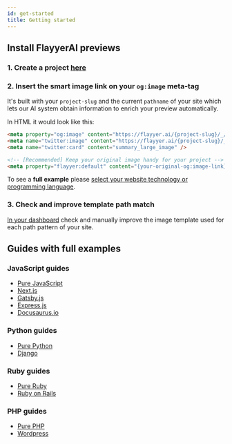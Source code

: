 ```yaml
---
id: get-started
title: Getting started
---
```


[new-project]: https://flayyer.com/dashboard/_/projects/new
[current-project]: https://flayyer.com/dashboard/_/projects
[guides-with-full-examples]: #guides-with-full-examples

## Install FlayyerAI previews

### 1. Create a project [here][new-project]

### 2. Insert the smart image link on your `og:image` meta-tag

It's built with your `project-slug` and the current `pathname` of your site which lets our AI system obtain information to enrich your preview automatically.

In HTML it would look like this:

```html
<meta property="og:image" content="https://flayyer.ai/{project-slug}/_/_/{path}" />
<meta name="twitter:image" content="https://flayyer.ai/{project-slug}/_/_/{path}" />
<meta name="twitter:card" content="summary_large_image" />

<!-- [Recommended] Keep your original image handy for your project -->
<meta property="flayyer:default" content="{your-original-og:image-link}" />
```

To see a **full example** please [select your website technology or programming language][guides-with-full-examples].

### 3. Check and improve template path match

[In your dashboard][current-project] check and manually improve the image template used for each path pattern of your site.

<!-- TODO: Rules getting started here -->

## Guides with full examples

### JavaScript guides

* [Pure JavaScript](/guides/javascript/flayyer-js)
* [Next.js](/guides/javascript/nextjs)
* [Gatsby.js](/guides/javascript/gatsbyjs)
* [Express.js](/guides/javascript/expressjs)
* [Docusaurus.io](/guides/javascript/docusaurus)

### Python guides

* [Pure Python](/guides/python/flayyer)
* [Django](/guides/python/django)

### Ruby guides

* [Pure Ruby](/guides/ruby/flayyer)
* [Ruby on Rails](/guides/ruby/rails)

### PHP guides

* [Pure PHP](/guides/php/flayyer)
* [Wordpress](/guides/php/wordpress)
